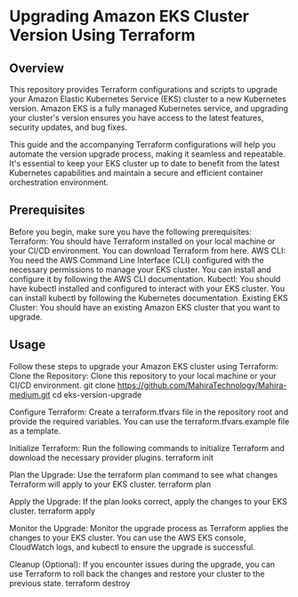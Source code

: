 #                                                        Upgrading Amazon EKS Cluster Version Using Terraform

## Overview
This repository provides Terraform configurations and scripts to upgrade your Amazon Elastic Kubernetes Service (EKS) cluster to a new Kubernetes version. Amazon EKS is a fully managed Kubernetes service, and upgrading your cluster's version ensures you have access to the latest features, security updates, and bug fixes.

This guide and the accompanying Terraform configurations will help you automate the version upgrade process, making it seamless and repeatable. It's essential to keep your EKS cluster up to date to benefit from the latest Kubernetes capabilities and maintain a secure and efficient container orchestration environment.

## Prerequisites
Before you begin, make sure you have the following prerequisites:
Terraform: You should have Terraform installed on your local machine or your CI/CD environment. You can download Terraform from here.
AWS CLI: You need the AWS Command Line Interface (CLI) configured with the necessary permissions to manage your EKS cluster. You can install and configure it by following the AWS CLI documentation.
Kubectl: You should have kubectl installed and configured to interact with your EKS cluster. You can install kubectl by following the Kubernetes documentation.
Existing EKS Cluster: You should have an existing Amazon EKS cluster that you want to upgrade.

## Usage
Follow these steps to upgrade your Amazon EKS cluster using Terraform:
Clone the Repository: Clone this repository to your local machine or your CI/CD environment.
git clone https://github.com/MahiraTechnology/Mahira-medium.git
cd eks-version-upgrade

Configure Terraform: Create a terraform.tfvars file in the repository root and provide the required variables. You can use the terraform.tfvars.example file as a template.

Initialize Terraform: Run the following commands to initialize Terraform and download the necessary provider plugins.
terraform init

Plan the Upgrade: Use the terraform plan command to see what changes Terraform will apply to your EKS cluster.
terraform plan

Apply the Upgrade: If the plan looks correct, apply the changes to your EKS cluster.
terraform apply

Monitor the Upgrade: Monitor the upgrade process as Terraform applies the changes to your EKS cluster. You can use the AWS EKS console, CloudWatch logs, and kubectl to ensure the upgrade is successful.

Cleanup (Optional): If you encounter issues during the upgrade, you can use Terraform to roll back the changes and restore your cluster to the previous state.
terraform destroy